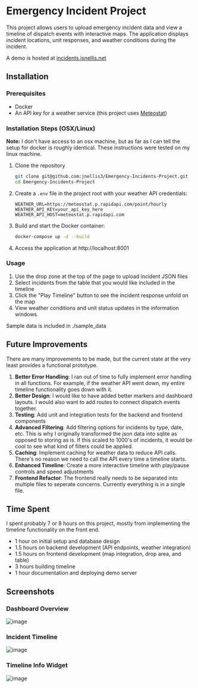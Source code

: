 # Emergency Incident Project

This project allows users to upload emergency incident data and view a timeline of dispatch events with interactive maps. The application displays incident locations, unit responses, and weather conditions during the incident.

A demo is hosted at [incidents.jsnellis.net](https://incidents.jsnellis.net)

## Installation

### Prerequisites
- Docker
- An API key for a weather service (this project uses [Meteostat](https://dev.meteostat.net/))

### Installation Steps (OSX/Linux)

**Note:** I don't have access to an osx machine, but as far as I can tell the setup for docker is roughly identical. These instructions were tested on my linux machine.

1. Clone the repository
   ```bash
   git clone git@github.com:jnellis3/Emergency-Incidents-Project.git
   cd Emergency-Incidents-Project
   ```

2. Create a `.env` file in the project root with your weather API credentials:
   ```
   WEATHER_URL=https://meteostat.p.rapidapi.com/point/hourly
   WEATHER_API_KEY=your_api_key_here
   WEATHER_API_HOST=meteostat.p.rapidapi.com
   ```

3. Build and start the Docker container:
   ```bash
   docker-compose up -d --build
   ```

4. Access the application at http://localhost:8001

### Usage

1. Use the drop zone at the top of the page to upload incident JSON files
2. Select incidents from the table that you would like included in the timeline
3. Click the "Play Timeline" button to see the incident response unfold on the map
4. View weather conditions and unit status updates in the information windows

Sample data is included in ./sample_data

## Future Improvements

There are many improvements to be made, but the current state at the very least provides a functional prototype.

1. **Better Error Handling**: I ran out of time to fully implement error handling in all functions. For example, if the weather API went down, my entire timeline functionality goes down with it.
2. **Better Design**: I would like to have added better markers and dashboard layouts. I would also want to add routes to connect dispatch events together. 
3. **Testing**: Add unit and integration tests for the backend and frontend components
4. **Advanced Filtering**: Add filtering options for incidents by type, date, etc. This is why I originally transformed the json data into sqlite as opposed to storing as is. If this scaled to 1000's of incidents, it would be cool to see what kind of filters could be applied.
5. **Caching**: Implement caching for weather data to reduce API calls. There's no reason we need to call the API every time a timeline starts.
6. **Enhanced Timeline**: Create a more interactive timeline with play/pause controls and speed adjustments
7. **Frontend Refactor**: The frontend really needs to be separated into multiple files to seperate concerns. Currently everything is in a single file.

## Time Spent

I spent probably 7 or 8 hours on this project, mostly from implementing the timeline functionality on the front end.
- 1 hour on initial setup and database design
- 1.5 hours on backend development (API endpoints, weather integration)
- 1.5 hours on frontend development (map integration, drop area, and table)
- 3 hours building timeline
- 1 hour documentation and deploying demo server

## Screenshots

### Dashboard Overview
![image](https://github.com/user-attachments/assets/3d0191a5-4b27-4688-b709-1747947ffefd)

### Incident Timeline
![image](https://github.com/user-attachments/assets/abf0530c-a0f8-437d-8b12-10fe4cb85924)

### Timeline Info Widget
![image](https://github.com/user-attachments/assets/df98b276-b5fd-4f84-bc8d-8541954dddae)


